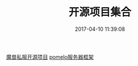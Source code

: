 ﻿---
title: 开源项目集合
date: 2017-04-10 11:39:08
tags:
---

[魔兽私服开源项目](http://code.csdn.net/openkb/p-MaNGOS)
[pomelo服务器框架](https://github.com/NetEase/pomelo-unityclient)

<!-- 捕鱼 https://github.com/kingstop/HardwareProject -->


